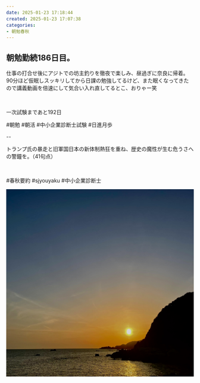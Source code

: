 ```yaml
---
date: 2025-01-23 17:18:44
created: 2025-01-23 17:07:38
categories:
- 朝勉春秋
---
```


## 朝勉勤続186日目。

仕事の打合せ後にアジトでの坊主釣りを徹夜で楽しみ、昼過ぎに奈良に帰着。90分ほど仮眠しスッキリしてから日課の勉強してるけど、また眠くなってきたので講義動画を倍速にして気合い入れ直してるとこ、おりゃー笑

<br>

一次試験まであと192日

#朝勉 #朝活 #中小企業診断士試験 #日進月歩

  

\--

トランプ氏の暴走と旧軍国日本の新体制熱狂を重ね、歴史の魔性が生む危うさへの警鐘を。（41句点）  

<br>

#春秋要約 #sjyouyaku #中小企業診断士

  

![](Files/IMG_1365.jpeg)